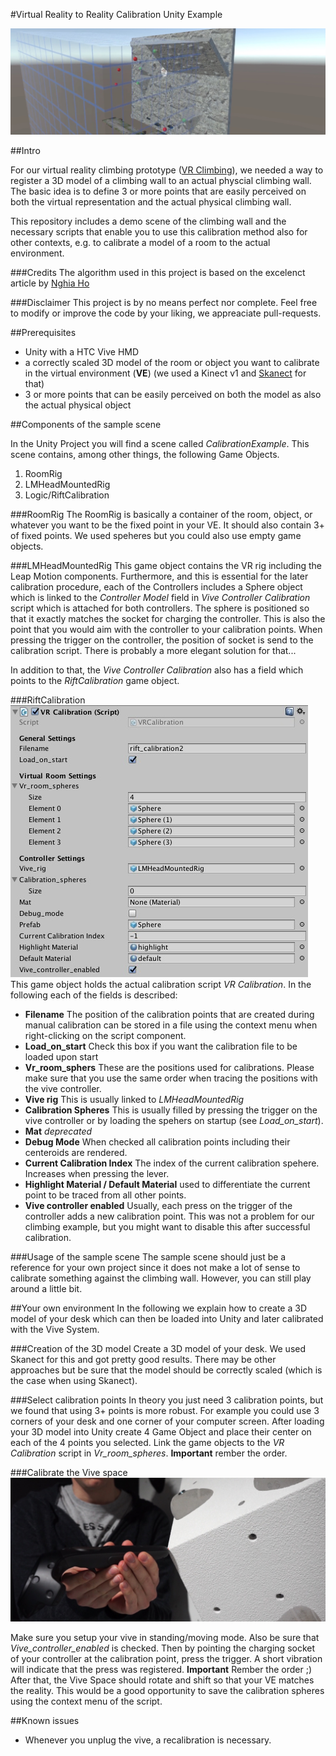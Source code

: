 #Virtual Reality to Reality Calibration Unity Example


![alt text](docs/algorithm.jpg "Algorithm")


##Intro

For our virtual reality climbing prototype ([VR Climbing](https://www.youtube.com/watch?v=ock-jKru81o)), we needed a way to register a 3D model of a climbing wall to an actual physcial climbing wall. The basic idea is to define 3 or more points that are easily perceived on both the virtual representation and the actual physical climbing wall. 

This repository includes a demo scene of the climbing wall and the necessary scripts that enable you to use this calibration method also for other contexts, e.g. to calibrate a model of a room to the actual environment.

###Credits
The algorithm used in this project is based on the excelenct article by [Nghia Ho](http://nghiaho.com/?page_id=671)

###Disclaimer
This project is by no means perfect nor complete. Feel free to modify or improve the code by your liking, we appreaciate pull-requests.


##Prerequisites
* Unity with a HTC Vive HMD
* a correctly scaled 3D model of the room or object you want to calibrate in the virtual environment (**VE**) (we used a Kinect v1 and [Skanect](http://skanect.occipital.com/) for that)
* 3 or more points that can be easily perceived on both the model as also the actual physical object


##Components of the sample scene

In the Unity Project you will find a scene called *CalibrationExample*. This scene contains, among other things, the following Game Objects.

1. RoomRig
2. LMHeadMountedRig
3. Logic/RiftCalibration

###RoomRig
The RoomRig is basically a container of the room, object, or whatever you want to be the fixed point in your VE. It should also contain 3+ of fixed points. We used speheres but you could also use empty game objects. 

###LMHeadMountedRig
This game object contains the VR rig including the Leap Motion components. Furthermore, and this is essential for the later calibration procedure, each of the Controllers includes a Sphere object which is linked to the *Controller Model* field in *Vive Controller Calibration* script which is attached for both controllers. The sphere is positioned so that it exactly matches the socket for charging the controller. This is also the point that you would aim with the controller to your calibration points. When pressing the trigger on the controller, the position of socket is send to the calibration script. There is probably a more elegant solution for that...

In addition to that, the *Vive Controller Calibration* also has a field which points to the *RiftCalibration* game object.

###RiftCalibration
![alt text](docs/script.jpg "Script") 
This game object holds the actual calibration script *VR Calibration*. In the following each of the fields is described:

* **Filename** The position of the calibration points that are created during manual calibration can be stored in a file using the context menu when right-clicking on the script component. 
* **Load_on_start** Check this box if you want the calibration file to be loaded upon start
* **Vr_room_sphers** These are the positions used for calibrations. Please make sure that you use the same order when tracing the positions with the vive controller.
* **Vive rig** This is usually linked to *LMHeadMountedRig*
* **Calibration Spheres** This is usually filled by pressing the trigger on the vive controller or by loading the spehers on startup (see *Load_on_start*).
* **Mat** *deprecated*
* **Debug Mode** When checked all calibration points including their centeroids are rendered.
* **Current Calibration Index** The index of the current calibration spehere. Increases when pressing the lever.
* **Highlight Material / Default Material** used to differentiate the current point to be traced from all other points.
* **Vive controller enabled** Usually, each press on the trigger of the controller adds a new calibration point. This was not a problem for our climbing example, but you might want to disable this after successful calibration.

###Usage of the sample scene
The sample scene should just be a reference for your own project since it does not make a lot of sense to calibrate something against the climbing wall. However, you can still play around a little bit.
 
##Your own environment
In the following we explain how to create a 3D model of your desk which can then be loaded into Unity and later calibrated with the Vive System.

###Creation of the 3D model
Create a 3D model of your desk. We used Skanect for this and got pretty good results. There may be other approaches but be sure that the model should be correctly scaled (which is the case when using Skanect).

###Select calibration points
In theory you just need 3 calibration points, but we found that using 3+ points is more robust. For example you could use 3 corners of your desk and one corner of your computer screen. 
After loading your 3D model into Unity create 4 Game Object and place their center on each of the 4 points you selected. Link the game objects to the *VR Calibration* script in *Vr_room_spheres*. **Important** rember the order.

###Calibrate the Vive space
![alt text](docs/calibration.jpg "Calibrate") 

Make sure you setup your vive in standing/moving mode. Also be sure that *Vive_controller_enabled* is checked. Then by pointing the charging socket of your controller at the calibration point, press the trigger. A short vibration will indicate that the press was registered. **Important** Rember the order ;)
After that, the Vive Space should rotate and shift so that your VE matches the reality. This would be a good opportunity to save the calibration spheres using the context menu of the script.


##Known issues
* Whenever you unplug the vive, a recalibration is necessary.





